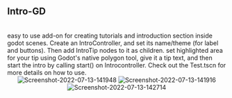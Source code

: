 ## Intro-GD
<br/>
easy to use add-on for creating tutorials and introduction section inside godot scenes.
Create an IntroController, and set its name/theme (for label and buttons). Then add IntroTip nodes to it as children. set highlighted area for your tip using Godot's native polygon tool, give it a tip text, and then start the intro by calling start() on Introcontroller.
Check out the Test.tscn for more details on how to use.
<br/>
<div align="center">
<img src="https://i.ibb.co/MkyYRzV/Screenshot-2022-07-13-141948.png" alt="Screenshot-2022-07-13-141948" border="0" />
<img src="https://i.ibb.co/sgvHv2V/Screenshot-2022-07-13-141916.png" alt="Screenshot-2022-07-13-141916" border="0" />
<img src="https://i.ibb.co/DYXG2XQ/Screenshot-2022-07-13-142714.png" alt="Screenshot-2022-07-13-142714" border="0" />
</div>
